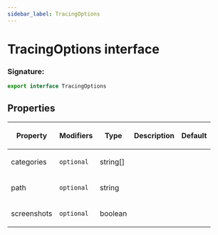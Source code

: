 ```yaml
---
sidebar_label: TracingOptions
---
```


# TracingOptions interface

### Signature:

```typescript
export interface TracingOptions
```

## Properties

<table><thead><tr><th>

Property

</th><th>

Modifiers

</th><th>

Type

</th><th>

Description

</th><th>

Default

</th></tr></thead>
<tbody><tr><td>

<span id="categories">categories</span>

</td><td>

`optional`

</td><td>

string\[\]

</td><td>

</td><td>

</td></tr>
<tr><td>

<span id="path">path</span>

</td><td>

`optional`

</td><td>

string

</td><td>

</td><td>

</td></tr>
<tr><td>

<span id="screenshots">screenshots</span>

</td><td>

`optional`

</td><td>

boolean

</td><td>

</td><td>

</td></tr>
</tbody></table>
